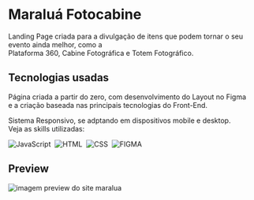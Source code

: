 <div>
  <h1>Maraluá Fotocabine</h1>
  <p>Landing Page criada para a divulgação de itens que podem tornar o seu evento ainda melhor, como a <br> Plataforma 360, Cabine Fotográfica e Totem Fotográfico.</p>
</div>

## Tecnologias usadas
<div>
  <p>Página criada a partir do zero, com desenvolvimento do Layout no Figma <br> e a criação baseada nas principais tecnologias do Front-End.</p>
  <p>Sistema Responsivo, se adptando em dispositivos mobile e desktop. <br> Veja as skills utilizadas:</p>
</div>

![JavaScript](https://img.shields.io/badge/JavaScript-F7DF1E?style=for-the-badge&logo=javascript&logoColor=black)&nbsp;
![HTML](https://img.shields.io/badge/HTML-ff6600?style=for-the-badge&logo=html5&logoColor=white)&nbsp;
![CSS](https://img.shields.io/badge/CSS3-1572B6?style=for-the-badge&logo=css3&logoColor=white)&nbsp;
![FIGMA](https://img.shields.io/badge/FIGMA-FF69B4?style=for-the-badge&logo=figma&logoColor=white)&nbsp;

## Preview
![imagem preview do site maralua](https://github.com/Maria-Padilha/Maralua-Fotocabine/assets/109801423/78de8469-366a-4f08-b8be-642393c16f5e)
